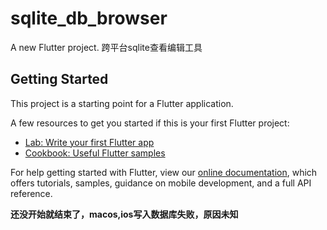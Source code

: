 # sqlite_db_browser

A new Flutter project.
跨平台sqlite查看编辑工具

## Getting Started

This project is a starting point for a Flutter application.

A few resources to get you started if this is your first Flutter project:

- [Lab: Write your first Flutter app](https://flutter.dev/docs/get-started/codelab)
- [Cookbook: Useful Flutter samples](https://flutter.dev/docs/cookbook)

For help getting started with Flutter, view our
[online documentation](https://flutter.dev/docs), which offers tutorials,
samples, guidance on mobile development, and a full API reference.


**还没开始就结束了，macos,ios写入数据库失败，原因未知**
